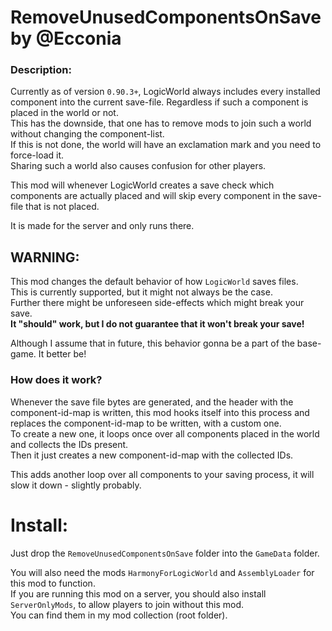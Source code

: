 # RemoveUnusedComponentsOnSave by @Ecconia

### Description:

Currently as of version `0.90.3+`, LogicWorld always includes every installed component into the current save-file.
 Regardless if such a component is placed in the world or not.\
This has the downside, that one has to remove mods to join such a world without changing the component-list.\
If this is not done, the world will have an exclamation mark and you need to force-load it.\
Sharing such a world also causes confusion for other players.

This mod will whenever LogicWorld creates a save check which components are actually placed and will skip every component in the save-file that is not placed.

It is made for the server and only runs there.

## WARNING:

This mod changes the default behavior of how `LogicWorld` saves files.\
This is currently supported, but it might not always be the case.\
Further there might be unforeseen side-effects which might break your save.\
**It "should" work, but I do not guarantee that it won't break your save!**

Although I assume that in future, this behavior gonna be a part of the base-game. It better be!

### How does it work?

Whenever the save file bytes are generated, and the header with the component-id-map is written,
 this mod hooks itself into this process and replaces the component-id-map to be written, with a custom one.\
To create a new one, it loops once over all components placed in the world and collects the IDs present.\
Then it just creates a new component-id-map with the collected IDs.

This adds another loop over all components to your saving process, it will slow it down - slightly probably.

# Install:

Just drop the `RemoveUnusedComponentsOnSave` folder into the `GameData` folder.

You will also need the mods `HarmonyForLogicWorld` and `AssemblyLoader` for this mod to function.\
If you are running this mod on a server, you should also install `ServerOnlyMods`, to allow players to join without this mod.\
You can find them in my mod collection (root folder).
